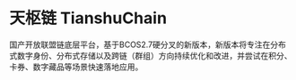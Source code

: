 # 天枢链 TianshuChain
国产开放联盟链底层平台，基于BCOS2.7硬分叉的新版本，新版本将专注在分布式数字身份、分布式存储以及跨链（群组）方向持续优化和改进，并尝试在积分、卡券、数字藏品等场景快速落地应用。
